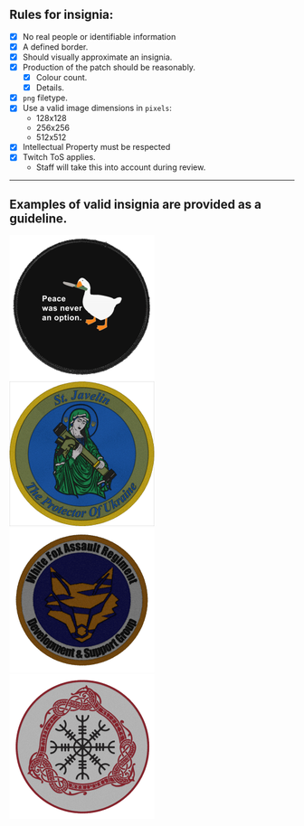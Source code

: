 ## Rules for insignia:
- [x] No real people or identifiable information
- [x] A defined border.
- [x] Should visually approximate an insignia.
- [x] Production of the patch should be reasonably.
     - [x] Colour count.
     - [x] Details.
- [x] `png` filetype.
- [x] Use a valid image dimensions in `pixels`:
  - 128x128
  - 256x256
  - 512x512
- [x] Intellectual Property must be respected
- [x] Twitch ToS applies.
    - Staff will take this into account during review.
------------
## Examples of valid insignia are provided as a guideline.
[<img src="https://github.com/Walthzer/WFAR/blob/main/addons/insignia/players/s_antella.png?raw=true" alt="nord" width="256"/>](antella.png)
[<img src="https://github.com/Walthzer/WFAR/blob/main/addons/insignia/respect/st_javelin.png?raw=true" alt="javelin" width="256"/>](javelin.png)
[<img src="https://github.com/Walthzer/WFAR/blob/main/addons/insignia/scripted/dev_team.png?raw=true" alt="devteam" width="256"/>](devteam.png)
[<img src="https://github.com/Walthzer/WFAR/blob/main/addons/insignia/players/l_nord.png?raw=true" alt="nord" width="256"/>](nord.png)
